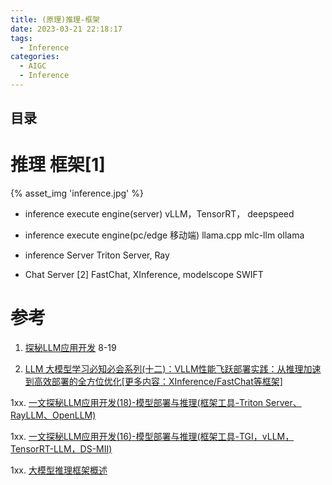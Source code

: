```yaml
---
title: (原理)推理-框架
date: 2023-03-21 22:18:17
tags:
  - Inference
categories: 
  - AIGC
  - Inference 
---
```


<p></p>
<!-- more -->

## 目录
<!-- toc -->

# 推理 框架[1]
{% asset_img 'inference.jpg' %}

+ inference execute engine(server)
vLLM，TensorRT， deepspeed

+ inference execute engine(pc/edge 移动端)
 llama.cpp
 mlc-llm
 ollama

+ inference Server
  Triton Server,  Ray

+ Chat Server [2]
  FastChat, XInference,  modelscope  SWIFT
  
  
# 参考

1. [探秘LLM应用开发](https://mp.weixin.qq.com/mp/appmsgalbum?action=getalbum&__biz=MzA5MTIxNTY4MQ==&scene=1&album_id=2959126655292211206)   8-19

2. [LLM 大模型学习必知必会系列(十二)：VLLM性能飞跃部署实践：从推理加速到高效部署的全方位优化[更多内容：XInference/FastChat等框架]](https://cloud.tencent.com/developer/article/2422454)


1xx. [一文探秘LLM应用开发(18)-模型部署与推理(框架工具-Triton Server、RayLLM、OpenLLM)](https://mp.weixin.qq.com/s?__biz=MzA5MTIxNTY4MQ==&mid=2461142079&idx=1&sn=07d9033203c0064408fe0af33d1f9414)

1xx. [一文探秘LLM应用开发(16)-模型部署与推理(框架工具-TGI，vLLM，TensorRT-LLM，DS-MII) ](https://mp.weixin.qq.com/s?__biz=MzA5MTIxNTY4MQ==&mid=2461142012&idx=1&sn=dafb0b676cdf6d41fd9bd54f9b6a82d3)

1xx. [大模型推理框架概述](https://zhuanlan.zhihu.com/p/659792625)








